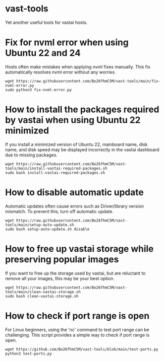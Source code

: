 # vast-tools
Yet another useful tools for vastai hosts.

# Fix for nvml error when using Ubuntu 22 and 24
Hosts often make mistakes when applying nvml fixes manually. This fix automatically resolves nvml error without any worries.
```
wget https://raw.githubusercontent.com/Bo26fhmC5M/vast-tools/main/fix-nvml-error.py
sudo python3 fix-nvml-error.py
```

# How to install the packages required by vastai when using Ubuntu 22 minimized
If you install a minimized version of Ubuntu 22, mainboard name, disk name, and disk speed may be displayed incorrectly in the vastai dashboard due to missing packages.
```
wget https://raw.githubusercontent.com/Bo26fhmC5M/vast-tools/main/install-vastai-required-packages.sh
sudo bash install-vastai-required-packages.sh
```

# How to disable automatic update
Automatic updates often cause errors such as Driver/library version mismatch. To prevent this, turn off automatic update.
```
wget https://raw.githubusercontent.com/Bo26fhmC5M/vast-tools/main/setup-auto-update.sh
sudo bash setup-auto-update.sh disable
```

# How to free up vastai storage while preserving popular images
If you want to free up the storage used by vastai, but are reluctant to remove all your images, this may be your best option.
```
wget https://raw.githubusercontent.com/Bo26fhmC5M/vast-tools/main/clean-vastai-storage.sh
sudo bash clean-vastai-storage.sh
```

# How to check if port range is open
For Linux beginners, using the 'nc' command to test port range can be challenging. This script provides a simple way to check if port range is open.
```
wget https://github.com/Bo26fhmC5M/vast-tools/blob/main/test-ports.py
python3 test-ports.py
```
